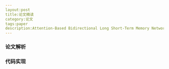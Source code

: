 ```yaml
---
layout:post
title:论文精读
category:论文
tags:paper
description:Attention-Based Bidirectional Long Short-Term Memory Networks for Relation Classification 的代码实现
---
```

### 论文解析


### 代码实现

